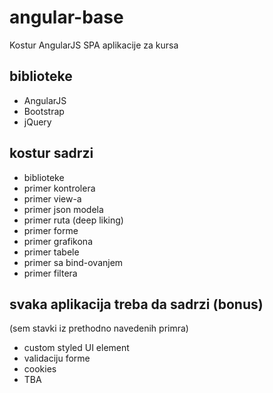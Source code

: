 # angular-base

Kostur AngularJS SPA aplikacije za kursa


## biblioteke
- AngularJS
- Bootstrap
- jQuery

## kostur sadrzi
- biblioteke
- primer kontrolera
- primer view-a
- primer json modela
- primer ruta (deep liking)
- primer forme
- primer grafikona
- primer tabele
- primer sa bind-ovanjem
- primer filtera

## svaka aplikacija treba da sadrzi (bonus)
(sem stavki iz prethodno navedenih primra)
- custom styled UI element
- validaciju forme
- cookies
- TBA